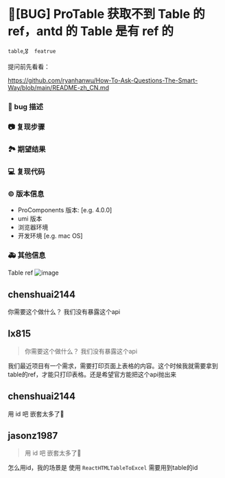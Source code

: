 # 🐛[BUG] ProTable 获取不到 Table 的 ref，antd 的 Table 是有 ref 的

`table`,`🎖️  featrue`

提问前先看看：

https://github.com/ryanhanwu/How-To-Ask-Questions-The-Smart-Way/blob/main/README-zh_CN.md

### 🐛 bug 描述

<!--
详细地描述 bug，让大家都能理解
-->

### 📷 复现步骤

<!--
清晰描述复现步骤，让别人也能看到问题
-->

### 🏞 期望结果

<!--
描述你原本期望看到的结果
-->

### 💻 复现代码

<!--
提供可复现的代码，仓库，或线上示例
-->

### © 版本信息

- ProComponents 版本: [e.g. 4.0.0]
- umi 版本
- 浏览器环境
- 开发环境 [e.g. mac OS]

### 🚑 其他信息

Table ref
![image](https://user-images.githubusercontent.com/47104575/150475728-073a5d99-e474-449b-a1c4-8a3f476b7508.png)

## chenshuai2144

你需要这个做什么？
我们没有暴露这个api

## lx815

> 你需要这个做什么？ 我们没有暴露这个api

我们最近项目有一个需求，需要打印页面上表格的内容。这个时候我就需要拿到table的ref，才能只打印表格。还是希望官方能把这个api抛出来

## chenshuai2144

用 id 吧 嵌套太多了🥹

## jasonz1987

> 用 id 吧 嵌套太多了🥹

怎么用id，我的场景是 使用 `ReactHTMLTableToExcel` 需要用到table的id

